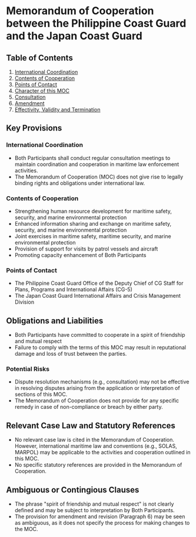 **Memorandum of Cooperation between the Philippine Coast Guard and the Japan Coast Guard**
===========================================================================

**Table of Contents**
-----------------

1. [International Coordination](#international-coordination)
2. [Contents of Cooperation](#contents-of-cooperation)
3. [Points of Contact](#points-of-contact)
4. [Character of this MOC](#character-of-this-moc)
5. [Consultation](#consultation)
6. [Amendment](#amendment)
7. [Effectivity, Validity and Termination](#effectivity-validity-and-termination)

**Key Provisions**
-----------------

### International Coordination

* Both Participants shall conduct regular consultation meetings to maintain coordination and cooperation in maritime law enforcement activities.
* The Memorandum of Cooperation (MOC) does not give rise to legally binding rights and obligations under international law.

### Contents of Cooperation

* Strengthening human resource development for maritime safety, security, and marine environmental protection
* Enhanced information sharing and exchange on maritime safety, security, and marine environmental protection
* Joint exercises in maritime safety, maritime security, and marine environmental protection
* Provision of support for visits by patrol vessels and aircraft
* Promoting capacity enhancement of Both Participants

### Points of Contact

* The Philippine Coast Guard Office of the Deputy Chief of CG Staff for Plans, Programs and International Affairs (CG-5)
* The Japan Coast Guard International Affairs and Crisis Management Division

**Obligations and Liabilities**
-----------------------------

* Both Participants have committed to cooperate in a spirit of friendship and mutual respect
* Failure to comply with the terms of this MOC may result in reputational damage and loss of trust between the parties.

### Potential Risks

* Dispute resolution mechanisms (e.g., consultation) may not be effective in resolving disputes arising from the application or interpretation of sections of this MOC.
* The Memorandum of Cooperation does not provide for any specific remedy in case of non-compliance or breach by either party.

**Relevant Case Law and Statutory References**
---------------------------------------------

* No relevant case law is cited in the Memorandum of Cooperation. However, international maritime law and conventions (e.g., SOLAS, MARPOL) may be applicable to the activities and cooperation outlined in this MOC.
* No specific statutory references are provided in the Memorandum of Cooperation.

**Ambiguous or Contingious Clauses**
----------------------------------

* The phrase "spirit of friendship and mutual respect" is not clearly defined and may be subject to interpretation by Both Participants.
* The provision for amendment and revision (Paragraph 6) may be seen as ambiguous, as it does not specify the process for making changes to the MOC.